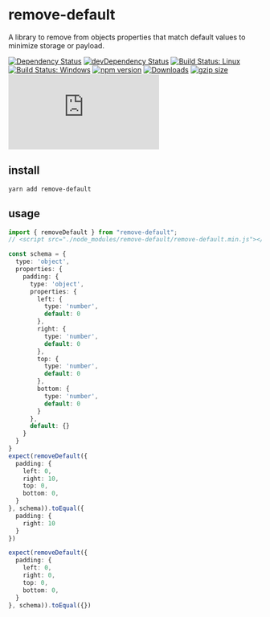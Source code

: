 # remove-default

A library to remove from objects properties that match default values to minimize storage or payload.

[![Dependency Status](https://david-dm.org/plantain-00/remove-default.svg)](https://david-dm.org/plantain-00/remove-default)
[![devDependency Status](https://david-dm.org/plantain-00/remove-default/dev-status.svg)](https://david-dm.org/plantain-00/remove-default#info=devDependencies)
[![Build Status: Linux](https://travis-ci.org/plantain-00/remove-default.svg?branch=master)](https://travis-ci.org/plantain-00/remove-default)
[![Build Status: Windows](https://ci.appveyor.com/api/projects/status/github/plantain-00/remove-default?branch=master&svg=true)](https://ci.appveyor.com/project/plantain-00/remove-default/branch/master)
[![npm version](https://badge.fury.io/js/remove-default.svg)](https://badge.fury.io/js/remove-default)
[![Downloads](https://img.shields.io/npm/dm/remove-default.svg)](https://www.npmjs.com/package/remove-default)
[![gzip size](https://img.badgesize.io/https://unpkg.com/remove-default?compression=gzip)](https://unpkg.com/remove-default)
[![type-coverage](https://img.shields.io/badge/dynamic/json.svg?label=type-coverage&prefix=%E2%89%A5&suffix=%&query=$.typeCoverage.atLeast&uri=https%3A%2F%2Fraw.githubusercontent.com%2Fplantain-00%2Fremove-default%2Fmaster%2Fpackage.json)](https://github.com/plantain-00/remove-default)

## install

`yarn add remove-default`

## usage

```ts
import { removeDefault } from "remove-default";
// <script src="./node_modules/remove-default/remove-default.min.js"></script>

const schema = {
  type: 'object',
  properties: {
    padding: {
      type: 'object',
      properties: {
        left: {
          type: 'number',
          default: 0
        },
        right: {
          type: 'number',
          default: 0
        },
        top: {
          type: 'number',
          default: 0
        },
        bottom: {
          type: 'number',
          default: 0
        }
      },
      default: {}
    }
  }
}
expect(removeDefault({
  padding: {
    left: 0,
    right: 10,
    top: 0,
    bottom: 0,
  }
}, schema)).toEqual({
  padding: {
    right: 10
  }
})

expect(removeDefault({
  padding: {
    left: 0,
    right: 0,
    top: 0,
    bottom: 0,
  }
}, schema)).toEqual({})
```
